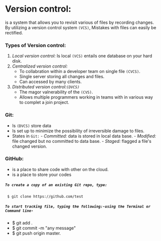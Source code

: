 # Version control:
is a system that allows you to revisit various of files by recording changes.
By utilizing a version control system `(VCS)`, Mistakes with files can easily be rectified.
### Types of Version control:
   1. *Local version control:*
     Is local `(VCS)` entails one database on your hard disk.
   1. *Centralized version control:*
       - To collabration within a developer team on single file  `(CVCS)`.
       - Single server storing all changes and files.
       - Can accessed by many clients.
   1. *Distributed version control:`(DVCS)`*
       - The magor valnerability of the `(CVS)`.
       - Allows multiple programmers working in teams with in various way to complet a join project.
### Git:
   - Is `(DVCS)` store data
   - Is set up to minimize the possibility of irreversible damage to files.
   - States in `Git:`
    - *Committed:* data is stored in local data base.
    - *Modified:* file changed but no committed to data base.
    - *Staged:* flagged a file's changed version.
### GitHub:
   - is a place to share code with other on the cloud.
   - is a place to store your codes
##### `To create a copy of an existing Git repo, type:`
     $ git clone https://github.com/test
##### `To start tracking file, typing the following:-using the Terminal or Command line-`
- $ git add .
- $ git commit -m "any message"
- $ git push origin master.

